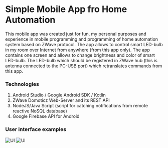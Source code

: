 # Simple Mobile App fro Home Automation

This mobile app was created just for fun, my personal purposes and experience in mobile programming and programming of home automation system based on ZWave protocol. The app allows to control smart LED-bulb in my room over Internet from anywhere (from this app only). The app contains one screen and allows to change brightness and color of smart LED-bulb. The LED-bulb which should be registered in ZWave hub (this is antenna connected to the PC-USB port) which retranslates commands from this app. 

### Technologies
1. Android Studio / Google Android SDK / Kotlin
2. ZWave Domoticz Web-Server and its REST API
3. NodeJS/Java Script (script for catching notifications from remote reactive NoSQL database)
4. Google Firebase API for Android

### User interface examples

![UI](https://github.com/PavelSobolev/Simple-Mobile-Home-Automation-App/blob/master/uiimg/001.jpg) ![UI](https://github.com/PavelSobolev/Simple-Mobile-Home-Automation-App/blob/master/uiimg/002.jpg)

